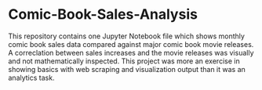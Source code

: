 # Comic-Book-Sales-Analysis
This repository contains one Jupyter Notebook file which shows monthly comic book sales data compared against major comic book movie releases. A correclation between sales increases and the movie releases was visually and not mathematically inspected. This project was more an exercise in showing basics with web scraping and visualization output than it was an analytics task.

